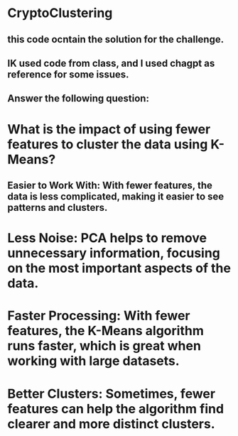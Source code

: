 # CryptoClustering

## this code ocntain the solution for the challenge.

## IK used code from class, and I used chagpt as reference for some issues.

## Answer the following question:
# What is the impact of using fewer features to cluster the data using K-Means?
## Easier to Work With: With fewer features, the data is less complicated, making it easier to see patterns and clusters.
# Less Noise: PCA helps to remove unnecessary information, focusing on the most important aspects of the data.
# Faster Processing: With fewer features, the K-Means algorithm runs faster, which is great when working with large datasets.
# Better Clusters: Sometimes, fewer features can help the algorithm find clearer and more distinct clusters.
